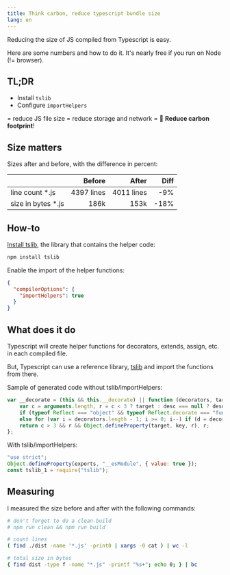 ```yaml
---
title: Think carbon, reduce typescript bundle size
lang: en
---
```


Reducing the size of JS compiled from Typescript is easy.

Here are some numbers and how to do it. It's nearly free if you run on Node (!= browser).

## TL;DR

- Install `tslib`
- Configure `importHelpers`

= reduce JS file size = reduce storage and network = 🌿 **Reduce carbon footprint**!

## Size matters

Sizes after and before, with the difference in percent:

|                     |     Before |      After | Diff |
| ------------------- | ---------: | ---------: | ---: |
| line count \*.js    | 4397 lines | 4011 lines |  -9% |
| size in bytes \*.js |       186k |       153k | -18% |

## How-to

[Install tslib](https://github.com/microsoft/tslib), the library that contains the helper code:

```bash
npm install tslib
```

Enable the import of the helper functions:

```json
{
  "compilerOptions": {
    "importHelpers": true
  }
}
```

## What does it do

Typescript will create helper functions for decorators, extends, assign, etc. in each compiled file.

But, Typescript can use a reference library, [tslib](https://github.com/microsoft/tslib) and import the functions from there.

Sample of generated code without tslib/importHelpers:

```js
var __decorate = (this && this.__decorate) || function (decorators, target, key, desc) {
    var c = arguments.length, r = c < 3 ? target : desc === null ? desc = Object.getOwnPropertyDescriptor(target, key) : desc, d;
    if (typeof Reflect === "object" && typeof Reflect.decorate === "function") r = Reflect.decorate(decorators, target, key, desc);
    else for (var i = decorators.length - 1; i >= 0; i--) if (d = decorators[i]) r = (c < 3 ? d(r) : c > 3 ? d(target, key, r) : d(target, key)) || r;
    return c > 3 && r && Object.defineProperty(target, key, r), r;
};
```

With tslib/importHelpers:

```js
"use strict";
Object.defineProperty(exports, "__esModule", { value: true });
const tslib_1 = require("tslib");
```

## Measuring

I measured the size before and after with the following commands:

```bash
# don't forget to do a clean-build
# npm run clean && npm run build

# count lines
( find ./dist -name '*.js' -print0 | xargs -0 cat ) | wc -l

# total size in bytes
{ find dist -type f -name "*.js" -printf "%s+"; echo 0; } | bc
```
